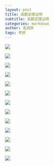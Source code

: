```yaml
---
layout: post
title: 高数定理证明
subtitle: 高数定理证明
categories: markdown
author: 淞涧辞
tags: 考研
---
```


![](/assets/folder/def1.png)

![](/assets/folder/def2.png)

![](/assets/folder/def3.png)

![](/assets/folder/def4.png)

![](/assets/folder/def5.png)

![](/assets/folder/def6.png)

![](/assets/folder/def7.png)

![](/assets/folder/def8.png)

![](/assets/folder/def9.png)

![](/assets/folder/def10.png)

![](/assets/folder/def11.png)

![](/assets/folder/def12.png)

![](/assets/folder/def13.png)